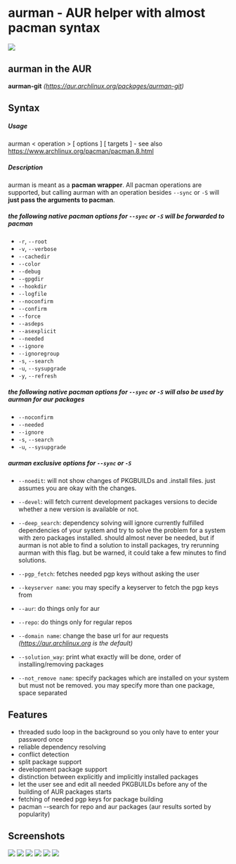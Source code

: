 # aurman - AUR helper with almost pacman syntax

![](https://travis-ci.org/polygamma/aurman.svg?branch=master)

## aurman in the AUR

**aurman-git** *(https://aur.archlinux.org/packages/aurman-git)*

## Syntax

##### Usage
aurman < operation > [ options ] [ targets ] - see also https://www.archlinux.org/pacman/pacman.8.html

##### Description
aurman is meant as a **pacman wrapper**.
All pacman operations are supported, but calling aurman with an operation besides `--sync` or `-S` will **just pass the arguments to pacman**.

##### the following native pacman options for `--sync` or `-S` will be forwarded to pacman

- `-r`, `--root`
- `-v`, `--verbose`
- `--cachedir`
- `--color`
- `--debug`
- `--gpgdir`
- `--hookdir`
- `--logfile`
- `--noconfirm`
- `--confirm`
- `--force`
- `--asdeps`
- `--asexplicit`
- `--needed`
- `--ignore`
- `--ignoregroup`
- `-s`, `--search`
- `-u`, `--sysupgrade`
- `-y`, `--refresh`

##### the following native pacman options for `--sync` or `-S` will also be used by aurman for aur packages

- `--noconfirm`
- `--needed`
- `--ignore`
- `-s`, `--search`
- `-u`, `--sysupgrade`

##### aurman exclusive options for `--sync` or `-S`

- `--noedit`: will not show changes of PKGBUILDs and .install files. just assumes you are okay with the changes.

- `--devel`: will fetch current development packages versions to decide whether a new version is available or not.

- `--deep_search`: dependency solving will ignore currently fulfilled dependencies of your system and try to solve the problem for a system with zero packages installed.
should almost never be needed, but if aurman is not able to find a solution to install packages, try rerunning aurman with this flag.
but be warned, it could take a few minutes to find solutions.

- `--pgp_fetch`: fetches needed pgp keys without asking the user

- `--keyserver name`: you may specify a keyserver to fetch the pgp keys from

- `--aur`: do things only for aur

- `--repo`: do things only for regular repos

- `--domain name`: change the base url for aur requests *(https://aur.archlinux.org is the default)*

- `--solution_way`: print what exactly will be done, order of installing/removing packages

- `--not_remove name`: specify packages which are installed on your system but must not be removed.
you may specify more than one package, space separated

## Features

  - threaded sudo loop in the background so you only have to enter your password once
  - reliable dependency resolving
  - conflict detection
  - split package support
  - development package support
  - distinction between explicitly and implicitly installed packages
  - let the user see and edit all needed PKGBUILDs before any of the building of AUR packages starts
  - fetching of needed pgp keys for package building
  - pacman --search for repo and aur packages (aur results sorted by popularity)

## Screenshots

![](https://user-images.githubusercontent.com/20651500/36938266-93984a2a-1f1f-11e8-8609-ff2f0a842eb2.gif)
![](https://user-images.githubusercontent.com/20651500/36938243-48d48cec-1f1f-11e8-8f53-d89c44a1d16c.gif)
![](https://user-images.githubusercontent.com/20651500/36938240-4621e454-1f1f-11e8-8345-eb0f2315e34b.png)
![](https://user-images.githubusercontent.com/20651500/36938241-463805ea-1f1f-11e8-9151-af5dd6d07bb6.png)
![](https://user-images.githubusercontent.com/20651500/36938242-464e5d54-1f1f-11e8-906a-50007e22d24c.png)
![](https://user-images.githubusercontent.com/20651500/36948913-b9292d1e-1fe1-11e8-9894-27ef1b8a2f54.png)
